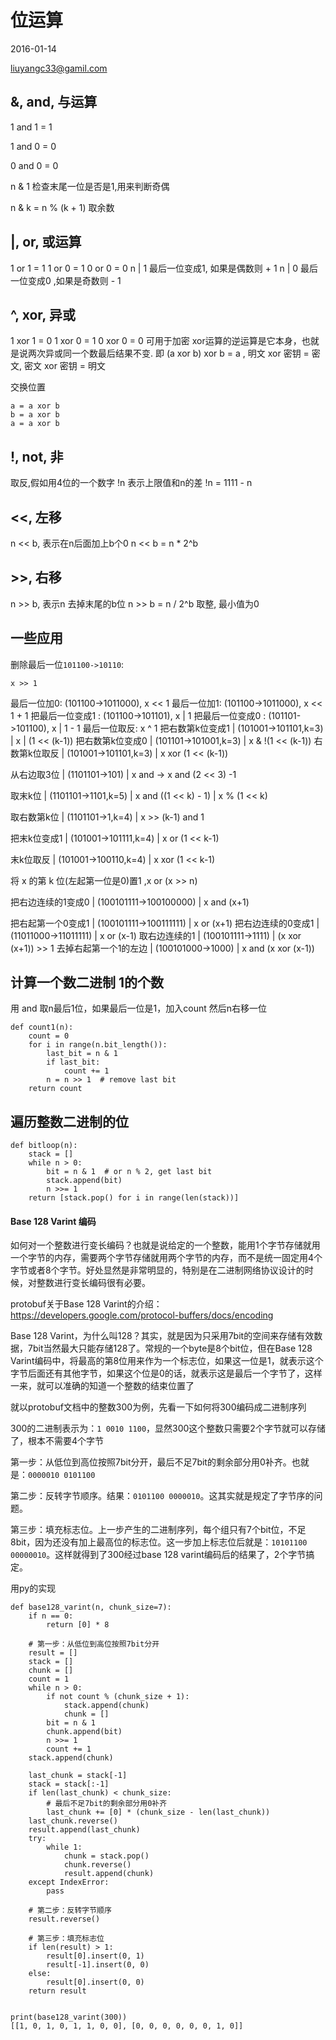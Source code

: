 # 位运算
2016-01-14

liuyangc33@gamil.com
## &, and, 与运算
1 and 1 = 1

1 and 0 = 0

0 and 0 = 0

n & 1 检查末尾一位是否是1,用来判断奇偶

n & k = n % (k + 1)  取余数


## |, or, 或运算
1 or 1 = 1
1 or 0 = 1
0 or 0 = 0
n | 1 最后一位变成1, 如果是偶数则 + 1
n | 0 最后一位变成0 ,如果是奇数则 - 1

## ^, xor, 异或
1 xor 1 = 0
1 xor 0 = 1
0 xor 0 = 0
可用于加密
xor运算的逆运算是它本身，也就是说两次异或同一个数最后结果不变. 即 (a xor b) xor b = a
, 明文 xor 密钥 = 密文, 密文 xor 密钥 = 明文

交换位置
```
a = a xor b
b = a xor b
a = a xor b
```

## !, not, 非
取反,假如用4位的一个数字
!n 表示上限值和n的差 !n = 1111 - n


## <<, 左移
n << b, 表示在n后面加上b个0
n << b = n * 2^b

## >>, 右移
n >> b, 表示n 去掉末尾的b位
n >> b = n / 2^b 取整, 最小值为0

## 一些应用
删除最后一位`101100->10110`:
```
x >> 1
```
最后一位加0: (101100->1011000), x << 1
最后一位加1: (101100->1011000), x << 1 + 1
把最后一位变成1 : (101100->101101),  x | 1
把最后一位变成0 : (101101->101100), x | 1 - 1
最后一位取反:  x ^ 1
把右数第k位变成1      | (101001->101101,k=3)      | x | (1 << (k-1))
把右数第k位变成0      | (101101->101001,k=3)      | x & !(1 << (k-1))
右数第k位取反         | (101001->101101,k=3)      | x xor (1 << (k-1))

从右边取3位             | (1101101->101)            | x and -> x and (2 << 3) -1

取末k位               | (1101101->1101,k=5)       | x and ((1 << k) - 1) | x % (1 << k)

取右数第k位           | (1101101->1,k=4)          | x >> (k-1) and 1

把末k位变成1          | (101001->101111,k=4)      | x or (1 << k-1)

末k位取反             | (101001->100110,k=4)      | x xor (1 << k-1)

将 x 的第 k 位(左起第一位是0)置1 ,x or (x >> n)

把右边连续的1变成0    | (100101111->100100000)    | x and (x+1)

把右起第一个0变成1    | (100101111->100111111)    | x or (x+1)
把右边连续的0变成1    | (11011000->11011111)      | x or (x-1)
取右边连续的1         | (100101111->1111)         | (x xor (x+1)) >> 1
去掉右起第一个1的左边 | (100101000->1000)         | x and (x xor (x-1))

## 计算一个数二进制 1的个数
用 and 取n最后1位，如果最后一位是1，加入count 然后n右移一位
```
def count1(n):
    count = 0
    for i in range(n.bit_length()):
        last_bit = n & 1
        if last_bit:
            count += 1
        n = n >> 1  # remove last bit
    return count
```
## 遍历整数二进制的位
```
def bitloop(n):
    stack = []
    while n > 0:
        bit = n & 1  # or n % 2, get last bit
        stack.append(bit)
        n >>= 1
    return [stack.pop() for i in range(len(stack))]
```
#### Base 128 Varint 编码
如何对一个整数进行变长编码？也就是说给定的一个整数，能用1个字节存储就用一个字节的内存，需要两个字节存储就用两个字节的内存，而不是统一固定用4个字节或者8个字节。好处显然是非常明显的，特别是在二进制网络协议设计的时候，对整数进行变长编码很有必要。

protobuf关于Base 128 Varint的介绍：https://developers.google.com/protocol-buffers/docs/encoding

Base 128 Varint，为什么叫128？其实，就是因为只采用7bit的空间来存储有效数据，7bit当然最大只能存储128了。常规的一个byte是8个bit位，但在Base 128 Varint编码中，将最高的第8位用来作为一个标志位，如果这一位是1，就表示这个字节后面还有其他字节，如果这个位是0的话，就表示这是最后一个字节了，这样一来，就可以准确的知道一个整数的结束位置了

就以protobuf文档中的整数300为例，先看一下如何将300编码成二进制序列

300的二进制表示为：`1 0010 1100`，显然300这个整数只需要2个字节就可以存储了，根本不需要4个字节

第一步：从低位到高位按照7bit分开，最后不足7bit的剩余部分用0补齐。也就是：`0000010 0101100`

第二步：反转字节顺序。结果：`0101100 0000010`。这其实就是规定了字节序的问题。

第三步：填充标志位。上一步产生的二进制序列，每个组只有7个bit位，不足8bit，因为还没有加上最高位的标志位。这一步加上标志位后就是：`10101100 00000010`。这样就得到了300经过base 128 varint编码后的结果了，2个字节搞定。

用py的实现
```
def base128_varint(n, chunk_size=7):
    if n == 0:
        return [0] * 8
        
    # 第一步：从低位到高位按照7bit分开
    result = []
    stack = []
    chunk = []
    count = 1
    while n > 0:
        if not count % (chunk_size + 1):
            stack.append(chunk)
            chunk = []
        bit = n & 1
        chunk.append(bit)
        n >>= 1
        count += 1
    stack.append(chunk)

    last_chunk = stack[-1]
    stack = stack[:-1]
    if len(last_chunk) < chunk_size:
        # 最后不足7bit的剩余部分用0补齐
        last_chunk += [0] * (chunk_size - len(last_chunk))
    last_chunk.reverse()
    result.append(last_chunk)
    try:
        while 1:
            chunk = stack.pop()
            chunk.reverse()
            result.append(chunk)
    except IndexError:
        pass
        
    # 第二步：反转字节顺序
    result.reverse()
    
    # 第三步：填充标志位
    if len(result) > 1:
        result[0].insert(0, 1)
        result[-1].insert(0, 0)
    else:
        result[0].insert(0, 0)
    return result


print(base128_varint(300))
[[1, 0, 1, 0, 1, 1, 0, 0], [0, 0, 0, 0, 0, 0, 1, 0]]
```
